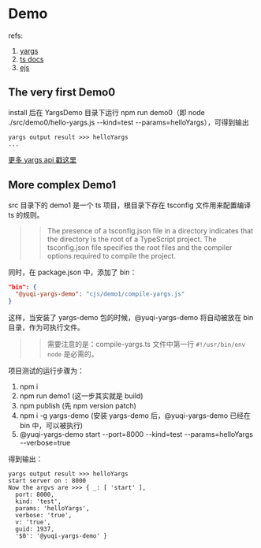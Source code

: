 # Demo

refs:
1. [yargs](https://github.com/yargs/yargs)
2. [ts docs](https://www.typescriptlang.org/docs/handbook/compiler-options.html)
3. [ejs](https://ejs.bootcss.com)

## The very first Demo0

install 后在 YargsDemo 目录下运行 npm run demo0（即 node ./src/demo0/hello-yargs.js --kind=test --params=helloYargs），可得到输出

```
yargs output result >>> helloYargs
...
```

[更多 yargs api 戳这里](https://github.com/yargs/yargs/blob/master/docs/api.md)

## More complex Demo1

src 目录下的 demo1 是一个 ts 项目，根目录下存在 tsconfig 文件用来配置编译 ts 的规则。

>> The presence of a tsconfig.json file in a directory indicates that the directory is the root of a TypeScript project. The tsconfig.json file specifies the root files and the compiler options required to compile the project.

同时，在 package.json 中，添加了 bin：

```json
"bin": {
  "@yuqi-yargs-demo": "cjs/demo1/compile-yargs.js"
}
```

这样，当安装了 yargs-demo 包的时候，@yuqi-yargs-demo 将自动被放在 bin 目录，作为可执行文件。

>> 需要注意的是：compile-yargs.ts 文件中第一行 `#!/usr/bin/env node` 是必需的。

项目测试的运行步骤为：

1. npm i
2. npm run demo1 (这一步其实就是 build)
3. npm publish (先 npm version patch)
4. npm i -g yargs-demo (安装 yargs-demo 后，@yuqi-yargs-demo 已经在 bin 中，可以被执行)
5. @yuqi-yargs-demo start --port=8000 --kind=test --params=helloYargs --verbose=true

得到输出：

```
yargs output result >>> helloYargs
start server on : 8000
Now the argvs are >>> { _: [ 'start' ],
  port: 8000,
  kind: 'test',
  params: 'helloYargs',
  verbose: 'true',
  v: 'true',
  guid: 1937,
  '$0': '@yuqi-yargs-demo' }
```

